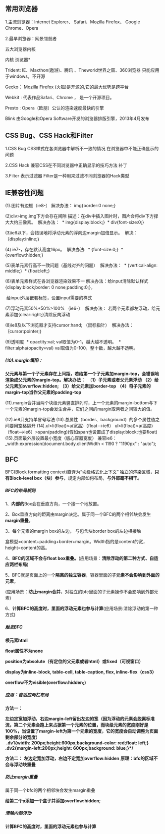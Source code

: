 ## 常用浏览器

1.主流浏览器：Internet Explorer、 Safari、Mozilla Firefox、 Google Chrome、Opera

2.最早浏览器：网景领航者

五大浏览器内核

内核             浏览器*

Trident:        IE、Maxthon(遨游)、腾讯 、Theworld世界之窗、360浏览器 只能应用于windows，不开源

Gecko：		Mozilla Firefox (火狐)是开源的,它的最大优势是跨平台

Webkit : 		代表作品Safari、Chrome ， 是一个开源项目。

Presto :		Opera（欧朋）公认的渲染速度最快的引擎

Blink		由Google和Opera Software开发的浏览器排版引擎，2013年4月发布

## CSS Bug、CSS Hack和Filter

1.CSS Bug	CSS样式在各浏览器中解析不一致的情况 在浏览器中不能正确显示的问题

2.CSS Hack	兼容CSS在不同浏览器中正确显示的技巧方法 补丁

3.Filter		表示过滤器	Filter是一种用来过滤不同浏览器的Hack类型

## IE兼容性问题

(1).图片有边框（ie8-） 解决办法： img{border:0 none;}

(2)div>img,img下方会存在间隙		描述：在div中插入图片时，图片会将div下方撑大大约三像素。
​            解决办法：
​                * img{display:block;}
​                * div{font-size:0;}

(3)ie6以下，会错误地将浮动元素的浮向边margin加倍显示。
​            解决：   ｛display:inline;｝

(4) ie7-，存在默认高度16px。
​            解决办法:
​                * {font-size:0;}
​                * {overflow:hidden;}

(5)表单元素行高不一致问题（基线对齐的问题）
​            解决办法：
​                * {vertical-align: middle;}
​                * {float:left;}

(6)表单元素样式在各浏览器渲染效果不一
​           解决办法：给input清除默认样式{display:block;border: 0 none;padding:0;}，

​			      给input外层嵌套标签，设置input需要的样式

(7)浮动元素50%+50%>100% （ie6-）
​            解决办法： 若两个元素都左浮动，给元素添加{clear:right;}清除反向浮动

(8)ie8及以下浏览器才支持cursor:hand; 	（鼠标指针）
​                解决办法： ｛cursor:pointer;｝

(9)透明度
​                * opactity:val; val取值为0-1，越大越不透明。
​                * filter:alpha(opacity=val)   val取值为0-100，整十数，越大越不透明。

##### **(10).margin塌陷：**

​            **父元素与第一个子元素存在上间距，若给第一个子元素加margin-top，会错误地渲染成父元素的margin-top。**
​            **解决办法：** 
​                    （**1）子元素或者父元素浮动**
​                    **（2）给父元素加overflow:hidden;**
​                    **（3）给父元素加border-top**
​                    **（4）将子元素的margin-top当作父元素的padding-top**

(11).margin合并当两个块级元素竖直排列时，上一个元素的margin-bottom与下一个元素的margin-top会发生合并，它们之间的margin取两者之间较大的值。

(12).ie8只支持单冒号写法
(13).总属性（border、background）的多个属性值之间要用空格隔开
(14).ul>li(float)>a(宽高)（float-->ie6）
​	ul>li(float)>a(高度)（float-->ie6）>span(padding)(假如span也设置成了display:block;也要float)
(15).页面最外层设置最小宽度（版心容器宽度）
兼容ie6：_width:expression(document.body.clientWidth < 1190 ? "1190px" : "auto");

## BFC

BFC(Block formatting context)直译为“块级格式化上下文” 独立的渲染区域，**只有Block-level box（块）参与**，规定内部如何布局，**与外部毫不相干。**

##### BFC的布局规则

1、**内部的**Box会在垂直方向，一个接一个地放置。

2、Box垂直方向的距离由margin决定。属于同一个BFC的两个相邻块会发生**margin重叠**。

3、每个元素的margin box的左边， 与包含块border box的左边相接触

盒模型=content+padding+border+margin。Width指的是content的宽，height=content的高。

4、**BFC的区域不会与float box重叠。**(应用场景：**清除浮动的第二种方式、自适应两栏布局**)

5、BFC就是页面上的一个**隔离的独立容器**，容器里面的**子元素不会影响到外面的元素**。

(应用场景：**防止margin合并**，对独立的bfc里面的子元素操作不会影响到外部元素)

6、**计算BFC的高度时，里面的浮动元素也参与计算**(应用场景:清除浮动的第一种方式)

##### 触发BFC

**根元素html**

**float属性不为none**

**position为absolute（有定位的父元素或者html）或fixed（可视窗口）**

**display为inline-block, table-cell, table-caption, flex, inline-flex（css3）**

**overflow不为visible(overflow:hidden;)**

##### **应用：自适应两栏布局**

**方法一：**

**左边定宽加浮动，右边margin-left留出左边的宽（因为浮动的元素会脱离标准流，第二个元素会跑上来占据第一个元素的位置，而块级元素的宽度刚好是100%，当设置了margin-left为第一个元素的宽度，它的宽度会自动调整为页面剩余部分的宽度）**
​    
**​       .dv1{width: 200px;height:600px;background-color: red;float: left;}**
​        **.dv2{margin-left:200px;height: 600px;background: blue;}*/**

 **方法二：**
​            **左边定宽加浮动，右边不定宽加overflow:hidden**
​            **原理：bfc的区域不会与浮动块重叠**

##### **防止margin重叠**

属于同一个bfc的两个相邻块会发生margin重叠

**给第二个p添加一个盒子并添加overflow:hidden;**

##### 清除内部浮动

**计算BFC的高度时，里面的浮动元素也参与计算**